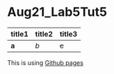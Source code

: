 # Aug21_Lab5Tut5
|title1|title2|title3|
|--|--|--|
|**a**|_b_|~~c~~|

This is using [Github pages](https://github.com)
